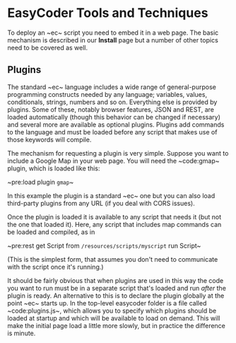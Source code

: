 # EasyCoder Tools and Techniques #
To deploy an ~ec~ script you need to embed it in a web page. The basic mechanism is described in our **Install** page but a number of other topics need to be covered as well.

## Plugins ##
The standard ~ec~ language includes a wide range of general-purpose programming constructs needed by any language; variables, values, conditionals, strings, numbers and so on. Everything else is provided by plugins. Some of these, notably browser features, JSON and REST, are loaded automatically (though this behavior can be changed if necessary) and several more are available as optional plugins. Plugins add commands to the language and must be loaded before any script that makes use of those keywords will compile.

The mechanism for requesting a plugin is very simple. Suppose you want to include a Google Map in your web page. You will need the ~code:gmap~ plugin, which is loaded like this:

~pre:load plugin `gmap`~

In this example the plugin is a standard ~ec~ one but you can also load third-party plugins from any URL (if you deal with CORS issues).

Once the plugin is loaded it is available to any script that needs it (but not the one that loaded it). Here, any script that includes map commands can be loaded and compiled, as in

~pre:rest get Script from `/resources/scripts/myscript`
run Script~

(This is the simplest form, that assumes you don't need to communicate with the script once it's running.)

It should be fairly obvious that when plugins are used in this way the code you want to run must be in a separate script that's loaded and run _after_ the plugin is ready. An alternative to this is to declare the plugin globally at the point ~ec~ starts up. In the top-level easycoder folder is a file called ~code:plugins.js~, which allows you to specify which plugins should be loaded at startup and which will be available to load on demand. This will make the initial page load a little more slowly, but in practice the difference is minute.
